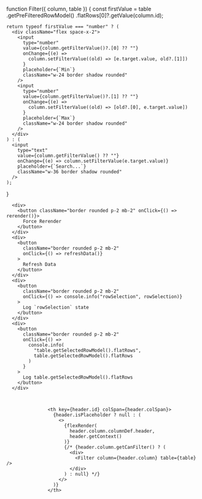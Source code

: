 function Filter({ column, table }) {
const firstValue = table
.getPreFilteredRowModel()
.flatRows[0]?.getValue(column.id);

    return typeof firstValue === "number" ? (
      <div className="flex space-x-2">
        <input
          type="number"
          value={column.getFilterValue()?.[0] ?? ""}
          onChange={(e) =>
            column.setFilterValue((old) => [e.target.value, old?.[1]])
          }
          placeholder={`Min`}
          className="w-24 border shadow rounded"
        />
        <input
          type="number"
          value={column.getFilterValue()?.[1] ?? ""}
          onChange={(e) =>
            column.setFilterValue((old) => [old?.[0], e.target.value])
          }
          placeholder={`Max`}
          className="w-24 border shadow rounded"
        />
      </div>
    ) : (
      <input
        type="text"
        value={column.getFilterValue() ?? ""}
        onChange={(e) => column.setFilterValue(e.target.value)}
        placeholder={`Search...`}
        className="w-36 border shadow rounded"
      />
    );

}

      <div>
        <button className="border rounded p-2 mb-2" onClick={() => rerender()}>
          Force Rerender
        </button>
      </div>
      <div>
        <button
          className="border rounded p-2 mb-2"
          onClick={() => refreshData()}
        >
          Refresh Data
        </button>
      </div>
      <div>
        <button
          className="border rounded p-2 mb-2"
          onClick={() => console.info("rowSelection", rowSelection)}
        >
          Log `rowSelection` state
        </button>
      </div>
      <div>
        <button
          className="border rounded p-2 mb-2"
          onClick={() =>
            console.info(
              "table.getSelectedRowModel().flatRows",
              table.getSelectedRowModel().flatRows
            )
          }
        >
          Log table.getSelectedRowModel().flatRows
        </button>
      </div>



                   <th key={header.id} colSpan={header.colSpan}>
                     {header.isPlaceholder ? null : (
                       <>
                         {flexRender(
                           header.column.columnDef.header,
                           header.getContext()
                         )}
                         {/* {header.column.getCanFilter() ? (
                           <div>
                             <Filter column={header.column} table={table} />
                           </div>
                         ) : null} */}
                       </>
                     )}
                   </th>
